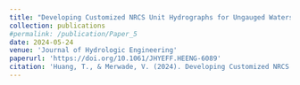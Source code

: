 ```yaml
---
title: "Developing Customized NRCS Unit Hydrographs for Ungauged Watersheds in Indiana"
collection: publications
#permalink: /publication/Paper_5
date: 2024-05-24
venue: 'Journal of Hydrologic Engineering'
paperurl: 'https://doi.org/10.1061/JHYEFF.HEENG-6089'
citation: 'Huang, T., & Merwade, V. (2024). Developing Customized NRCS Unit Hydrographs for Ungauged Watersheds in Indiana. Journal of Hydrologic Engineering, 29(4), 04024022.'
---
```

